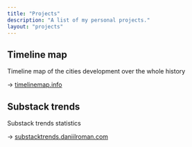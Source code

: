 ```yaml
---
title: "Projects"
description: "A list of my personal projects."
layout: "projects"
---
```

## Timeline map
Timeline map of the cities development over the whole history

-> [timelinemap.info](https://timelinemap.info/)


## Substack trends
Substack trends statistics

-> [substacktrends.daniilroman.com](https://substacktrends.daniilroman.com)

